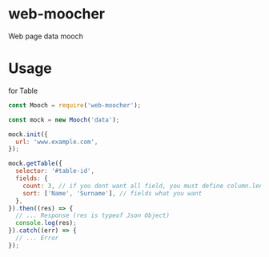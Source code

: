 # web-moocher
Web page data mooch

# Usage

  for Table

```javascript
const Mooch = require('web-moocher');

const mock = new Mooch('data');

mock.init({
  url: 'www.example.com',
});

mock.getTable({
  selector: '#table-id',
  fields: {
    count: 3, // if you dont want all field, you must define column.length
    sort: ['Name', 'Surname'], // fields what you want
  },
}).then((res) => {
  // ... Response (res is typeof Json Object)
  console.log(res);
}).catch((err) => {
  // ... Error
});
````
  

